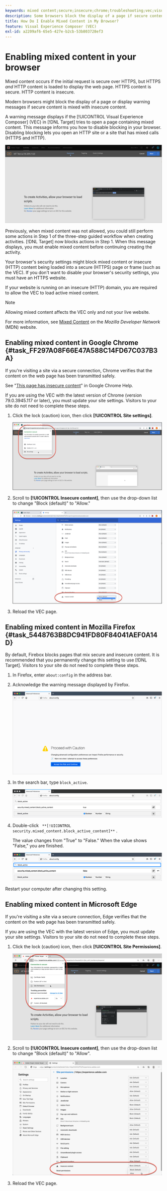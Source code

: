 ```yaml
---
keywords: mixed content;secure;insecure;chrome;troubleshooting;vec;visual experience composer;unsecure;http;https;firefox;internet explorer
description: Some browsers block the display of a page if secure content is mixed with insecure content. Learn how to enable mixed content in Chrome, Firefox, and Edge.
title: How Do I Enable Mixed Content in My Browser?
feature: Visual Experience Composer (VEC)
exl-id: a2209af6-65e5-427e-b2cb-53b803728ef3
---
```

# Enabling mixed content in your browser

Mixed content occurs if the initial request is secure over HTTPS, but HTTPS *and* HTTP content is loaded to display the web page. HTTPS content is secure. HTTP content is insecure.

Modern browsers might block the display of a page or display warning messages if secure content is mixed with insecure content.

A warning message displays if the [!UICONTROL Visual Experience Composer] (VEC) in [!DNL Target] tries to open a page containing mixed content. This message informs you how to disable blocking in your browser. Disabling blocking lets you open an HTTP site or a site that has mixed calls (HTTPS and HTTP).

![Mixed content warning](/help/main/c-experiences/c-visual-experience-composer/r-troubleshoot-composer/assets/mixed_content_warning.png)

Previously, when mixed content was not allowed, you could still perform some actions in Step 1 of the three-step guided workflow when creating activities. [!DNL Target] now blocks actions in Step 1. When this message displays, you must enable mixed content before continuing creating the activity.

Your browser's security settings might block mixed content or insecure (HTTP) content being loaded into a secure (HTTPS) page or frame (such as the VEC). If you don't want to disable your browser's security settings, you must have an HTTPS website.

If your website is running on an insecure (HTTP) domain, you are required to allow the VEC to load active mixed content.

>[!NOTE]
>
>Allowing mixed content affects the VEC only and not your live website.

For more information, see [Mixed Content](https://developer.mozilla.org/en-US/docs/Web/Security/Mixed_content) on the *Mozilla Developer Network* (MDN) website.

## Enabling mixed content in Google Chrome {#task_FF297A08F66E47A588C14FD67C037B3A}

If you're visiting a site via a secure connection, Chrome verifies that the content on the web page has been transmitted safely.

See "[This page has insecure content](https://support.google.com/chrome/answer/1342714?hl=en)" in Google Chrome Help.

If you are using the VEC with the latest version of Chrome (version 79.0.3945.117 or later), you must update your site settings. Visitors to your site do not need to complete these steps.

1. Click the lock (caution) icon, then click **[!UICONTROL Site settings]**. 

   ![Site Settings](/help/main/c-experiences/c-visual-experience-composer/r-troubleshoot-composer/assets/site-settings.png)

1. Scroll to **[!UICONTROL Insecure content]**, then use the drop-down list to change "Block (default)" to "Allow."

   ![Insecure content](/help/main/c-experiences/c-visual-experience-composer/r-troubleshoot-composer/assets/insecure-content.png)

1. Reload the VEC page.

## Enabling mixed content in Mozilla Firefox {#task_5448763B8DC941FD80F84041AEF0A14D}

By default, Firebox blocks pages that mix secure and insecure content. It is recommended that you permanently change this setting to use [!DNL Target]. Visitors to your site do not need to complete these steps.

1. In Firefox, enter `about:config` in the address bar.
1. Acknowledge the warning message displayed by Firefox.

   ![Firefox warning](/help/main/c-experiences/c-visual-experience-composer/r-troubleshoot-composer/assets/firefox.png)

1. In the search bar, type `block_active`.

   ![Firefox block_active setting](/help/main/c-experiences/c-visual-experience-composer/r-troubleshoot-composer/assets/firefox3.png)

1. Double-click ` **[!UICONTROL security.mixed_content.block_active_content]**` .

   The value changes from "True" to "False." When the value shows "False," you are finished. 

   ![Firefox security](/help/main/c-experiences/c-visual-experience-composer/r-troubleshoot-composer/assets/firefox2.png)

Restart your computer after changing this setting.

## Enabling mixed content in Microsoft Edge

If you're visiting a site via a secure connection, Edge verifies that the content on the web page has been transmitted safely.

If you are using the VEC with the latest version of Edge, you must update your site settings. Visitors to your site do not need to complete these steps.

1. Click the lock (caution) icon, then click **[!UICONTROL Site Permissions]**. 

   ![Site Permissions in Microsoft Edge](/help/main/c-experiences/c-visual-experience-composer/r-troubleshoot-composer/assets/ms-edge.png)

1. Scroll to **[!UICONTROL Insecure content]**, then use the drop-down list to change "Block (default)" to "Allow".

   ![Insecure content](/help/main/c-experiences/c-visual-experience-composer/r-troubleshoot-composer/assets/ms-edge-2.png)

1. Reload the VEC page.
